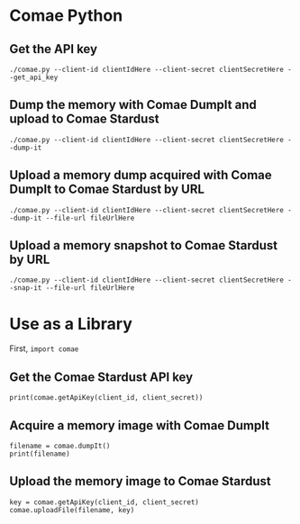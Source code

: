 # Comae Python

## Get the API key

`./comae.py --client-id clientIdHere --client-secret clientSecretHere --get_api_key`

## Dump the memory with Comae DumpIt and upload to Comae Stardust

`./comae.py --client-id clientIdHere --client-secret clientSecretHere --dump-it`

## Upload a memory dump acquired with Comae DumpIt to Comae Stardust by URL

`./comae.py --client-id clientIdHere --client-secret clientSecretHere --dump-it --file-url fileUrlHere`

## Upload a memory snapshot to Comae Stardust by URL

`./comae.py --client-id clientIdHere --client-secret clientSecretHere --snap-it --file-url fileUrlHere`

# Use as a Library

First, `import comae`

## Get the Comae Stardust API key

```
print(comae.getApiKey(client_id, client_secret))
```

## Acquire a memory image with Comae DumpIt
```
filename = comae.dumpIt()
print(filename)
```

## Upload the memory image to Comae Stardust
```
key = comae.getApiKey(client_id, client_secret)
comae.uploadFile(filename, key)
```

